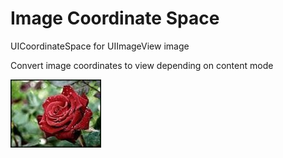 # Image Coordinate Space
UICoordinateSpace for UIImageView image

Convert image coordinates to view depending on content mode

![Sample image](Example/Visual.playground/Resources/rose.jpg)
